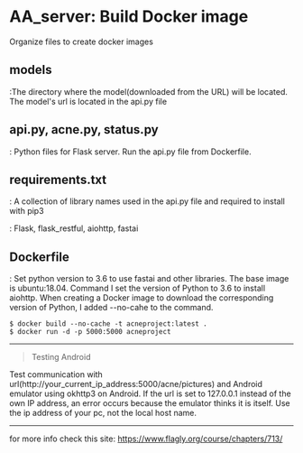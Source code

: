 # AA_server: Build Docker image 

Organize files to create docker images

## models 

:The directory where the model(downloaded from the URL) will be located. 
The model's url is located in the api.py file


## api.py, acne.py, status.py

: Python files for Flask server. Run the api.py file from Dockerfile. 


## requirements.txt

: A collection of library names used in the api.py file and required to install with pip3

: Flask, flask_restful, aiohttp, fastai


## Dockerfile

 : Set python version to 3.6 to use fastai and other libraries. The base image is ubuntu:18.04.
Command
I set the version of Python to 3.6 to install aiohttp. 
When creating a Docker image to download the corresponding version of Python, 
I added --no-cahe to the command.

```
$ docker build --no-cache -t acneproject:latest .
$ docker run -d -p 5000:5000 acneproject
```

* * *

> Testing Android

Test communication with url(http://your_current_ip_address:5000/acne/pictures) and 
Android emulator using okhttp3 on Android. If the url is set to 127.0.0.1 instead of the own IP address, 
an error occurs because the emulator thinks it is itself. Use the ip address of your pc, not the local host name.
        
* * *
for more info check this site: https://www.flagly.org/course/chapters/713/

